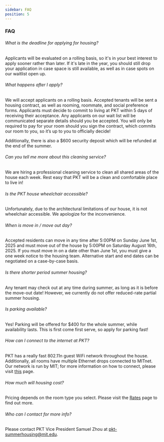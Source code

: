 ```yaml
---
sidebar: FAQ
position: 5
---
```

### FAQ

###### What is the deadline for applying for housing?

Applicants will be evaluated on a rolling basis, so it's in your best interest to apply sooner rather than later. If it's late in the year, you should still drop your application in case space is still available, as well as in case spots on our waitlist open up.

###### What happens after I apply?

We will accept applicants on a rolling basis. Accepted tenants will be sent a housing contract, as well as rooming, roommate, and social preference forms. Applicants must decide to commit to living at PKT within 5 days of receiving their acceptance. Any applicants on our wait list will be communicated separate details should you be accepted. You will only be required to pay for your room should you sign the contract, which commits our room to you, so it’s up to you to officially decide!

Additionally, there is also a $600 security deposit which will be refunded at the end of the summer.

###### Can you tell me more about this cleaning service?

We are hiring a professional cleaning service to clean all shared areas of the house each week. Rest easy that PKT will be a clean and comfortable place to live in!

###### Is the PKT house wheelchair accessible?

Unfortunately, due to the architectural limitations of our house, it is not wheelchair accessible. We apologize for the inconvenience.

###### When is move in / move out day?

Accepted residents can move in any time after 5:00PM on Sunday June 1st, 2025 and must move out of the house by 5:00PM on Saturday August 16th, 2025.  If you must move in on a date other than June 1st, you must give a one week notice to the housing team. Alternative start and end dates can be negotiated on a case-by-case basis.

###### Is there shorter period summer housing?

Any tenant may check out at any time during summer, as long as it is before the move-out date! However, we currently do not offer reduced-rate partial summer housing.

###### Is parking available?

Yes! Parking will be offered for $400 for the whole summer, while availability lasts. This is first come first serve, so apply for parking fast!

###### How can I connect to the internet at PKT?

PKT has a really fast 802.11n guest WiFi network throughout the house. Additionally, all rooms have multiple Ethernet drops connected to MITnet. Our network is run by MIT; for more information on how to connect, please visit [this](https://ist.mit.edu/network/netguests) page.

###### How much will housing cost?

Pricing depends on the room type you select. Please visit the [Rates](https://pkt.mit.edu/summer/rates/) page to find out more.

###### Who can I contact for more info?

Please contact PKT Vice President Samuel Zhou at pkt-summerhousing@mit.edu.


